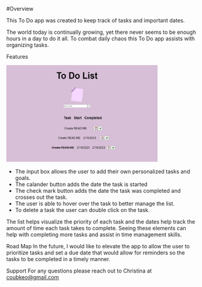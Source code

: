 #Overview

 This To Do app was created to keep track of tasks and important dates.

 The world today is continually growing, yet there never seems to be enough hours in a day to do it all. To combat daily chaos this To Do app assists with organizing tasks. 

Features

<img src ="https://github.com/coubkeo/phase_1_project/blob/main/ToDoScreenshot.jpg" width ="400">

   - The input box allows the user to add their own personalized tasks and goals.
   - The calander button adds the date the task is started 
   - The check mark button adds the date the task was completed and crosses out the task.
   - The user is able to hover over the task to better manage the list.
   - To delete a task the user can double click on the task.

 The list helps visualize the priority of each task and the dates help track the amount of time each task takes to complete. Seeing these elements can help with completing more tasks and assist in time management skills.

Road Map
 In the future, I would like to elevate the app to allow the user to prioritize tasks and set a due date that would allow for reminders so the tasks to be completed in a timely manner. 

Support
 For any questions please reach out to Christina at coubkeo@gmail.com

